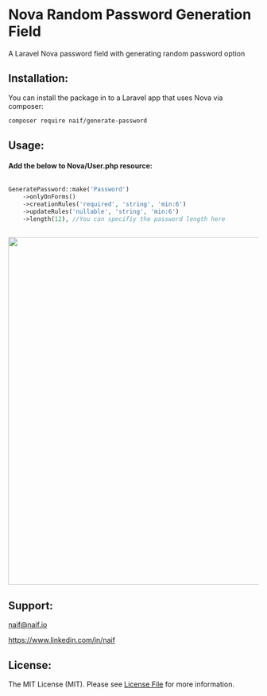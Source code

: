 # Nova Random Password Generation Field
A Laravel Nova password field with generating random password option
 
## Installation:

You can install the package in to a Laravel app that uses Nova via composer:

```bash
composer require naif/generate-password
```

## Usage:
<h4>Add the below to Nova/User.php resource:</h4>

```php

GeneratePassword::make('Password')
    ->onlyOnForms()
    ->creationRules('required', 'string', 'min:6')
    ->updateRules('nullable', 'string', 'min:6')
    ->length(12), //You can specifiy the password length here
         
```

<img src="https://raw.githubusercontent.com/naifalshaye/nova-random-password-generation/master/screenshots/screen.gif" width="700">

## Support:
naif@naif.io

https://www.linkedin.com/in/naif

## License:
The MIT License (MIT). Please see [License File](LICENSE.md) for more information.
